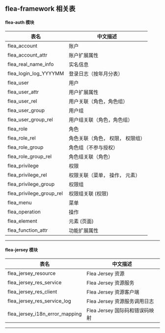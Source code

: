 ## flea-framework 相关表

#### flea-auth 模块
|  表名                     |  中文描述                        |
|-------------------------- |------------------------------   |  
|  flea_account             |  账户                           |
|  flea_account_attr        |  账户扩展属性                    |
|  flea_real_name_info      |  实名信息                        |
|  flea_login_log_YYYYMM    |  登录日志（按年月分表）            |
|  flea_user                |  用户                            |
|  flea_user_attr           |  用户扩展属性                     |
|  flea_user_rel       		|  用户关联（角色，角色组）           |
|  flea_user_group          |  用户组                          |
|  flea_user_group_rel      |  用户组关联（角色，角色组）         |
|  flea_role                |  角色                            |
|  flea_role_rel            |  角色关联（角色， 权限， 权限组）   |
|  flea_role_group          |  角色组（不参与授权）              |
|  flea_role_group_rel      |  角色组关联（角色）                |
|  flea_privilege           |  权限                            |
|  flea_privilege_rel      	|  权限关联（菜单， 操作， 元素）     |
|  flea_privilege_group     |  权限组                          |			
|  flea_privilege_group_rel |  权限组关联 (权限)                |
|  flea_menu                |  菜单                            |
|  flea_operation           |  操作                            |
|  flea_element             |  元素 (页面)                      |
|  flea_function_attr       |  功能扩展属性                     |
   
***

#### flea-jersey 模块
|  表名                             |  中文描述                       |
|---------------------------------- |------------------------------  |  
|  flea_jersey_resource             |  Flea Jersey 资源               |
|  flea_jersey_res_service          |  Flea Jersey 资源服务           |
|  flea_jersey_res_client           |  Flea Jersey 资源客户端         |
|  flea_jersey_res_service_log      |  Flea Jersey 资源服务调用日志    |
|  flea_jersey_i18n_error_mapping   |  Flea Jersey 国际码和错误码映射  |
         
***  
